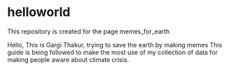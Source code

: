 # helloworld
This repository is created for the page memes_for_earth

Hello, This is Gargi Thakur, trying to save the earth by making memes
This guide is being followed to make the most use of my collection of data for making people aware about climate crisis.
